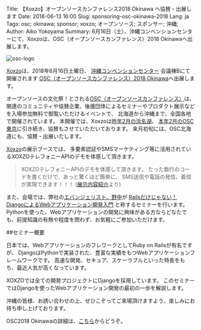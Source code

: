 Title: 【Xoxzo】オープンソースカンファレンス2018 Okinawa へ協賛・出展します
Date: 2018-06-13 16:00
Slug: sponsoring-osc-okinawa-2018
Lang: ja
Tags: osc; okinawa; sponsor; xoxzo; オープンソース; スポンサー; 沖縄;
Author: Aiko Yokoyama
Summary: 6月16日（土）、沖縄コンベンションセンターにて、Xoxzoは、OSC（オープンソースカンファレンス）2018 Okinawaへ出展します。

![osc-logo](/images/osc-banner.gif)

[Xoxzo](https://info.xoxzo.com/ja/)は、2018年6月16日土曜日、
[沖縄コンベンションセンター](http://www.oki-conven.jp/) 会議棟Bにて開催されます
[OSC（オープンソースカンファレンス）2018 Okinawa](https://www.ospn.jp/osc2018-okinawa/)へ出展します。

オープンソースの文化祭！とされる[OSC（オープンソースカンファレンス）](https://www.ospn.jp/)は、
関連のコミュニティや協賛企業、後援団体によるセミナーやプロダクト展示などを入場参加無料で御覧いただけるイベントで、
北海道から沖縄まで、全国各地で開催されています。
本開催では、Xoxzoは[昨年2月の浜名湖](https://blog.xoxzo.com/ja/2017/02/03/osc-hamanako-2017/)、
[本年2月のOSC東京](https://blog.xoxzo.com/ja/2018/02/21/osc-tokyo-2018/)に引き続き、協賛もさせていただいております。
来月初旬には、OSC北海道にも、協賛・出展いたします。

[Xoxzo](https://info.xoxzo.com/ja/)の展示ブースでは、
多要素認証やSMSマーケティング等に活用されているXOXZOテレフォニーAPIのデモを体感して頂きます。

>XOXZOテレフォニーAPIのデモを体感して頂きます。 たった数行のコードを書くだけで、あっと驚くほど簡単に、 SMS送信や電話の発信、着信が実現できます！！！ ([展示内容紹介](https://www.ospn.jp/osc2018-do/modules/article/article.php?articleid=1)より)

また、会場では、弊社の[エバンジェリスト、野中](https://info.xoxzo.com/ja/aboutus/)が
[Railsだけじゃない！ DjangoによるWebアプリケーション開発入門](https://www.ospn.jp/osc2018-okinawa/modules/eguide/event.php?eid=13)
と称するセミナーを行います。Pythonを使った、Webアプリケーションの開発に興味がある方ならどなたでも、前提知識の有無や程度を問わず、お気軽にご参加いただけます。

##セミナー概要

日本では、WebアプリケーションのフレワークとしてRuby on Railsが有名ですが、
DjangoはPythonで実装された、豊富な実績をもつWebアプリケーションフレームワークです。
高速な開発、セキュア、スケーラブルといった特長をもち、最近人気が高くなっています。


XOXZOでは全ての開発プロジェクトにDjangoを採用しています。
このセミナーではDjangoを使ったWebアプリケーション開発の最初の一歩を解説します。

沖縄の皆様、お誘い合わせの上、ぜひこぞってご来場頂けますよう、楽しみにお待ち申し上げております。

OSC2018 Okinawaの詳細は、[こちら](https://www.ospn.jp/osc2018-okinawa/)からどうぞ。
